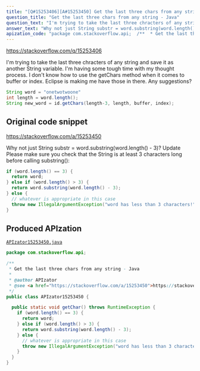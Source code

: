 ```yaml
---
title: "[Q#15253406][A#15253450] Get the last three chars from any string - Java"
question_title: "Get the last three chars from any string - Java"
question_text: "I'm trying to take the last three chracters of any string and save it as another String variable. I'm having some tough time with my thought process. I don't know how to use the getChars method when it comes to buffer or index. Eclipse is making me have those in there. Any suggestions?"
answer_text: "Why not just String substr = word.substring(word.length() - 3)? Update Please make sure you check that the String is at least 3 characters long before calling substring():"
apization_code: "package com.stackoverflow.api;  /**  * Get the last three chars from any string - Java  *  * @author APIzator  * @see <a href=\"https://stackoverflow.com/a/15253450\">https://stackoverflow.com/a/15253450</a>  */ public class APIzator15253450 {    public static void getChar() throws RuntimeException {     if (word.length() == 3) {       return word;     } else if (word.length() > 3) {       return word.substring(word.length() - 3);     } else {       // whatever is appropriate in this case       throw new IllegalArgumentException(\"word has less than 3 characters!\");     }   } }"
---
```


https://stackoverflow.com/q/15253406

I&#x27;m trying to take the last three chracters of any string and save it as another String variable. I&#x27;m having some tough time with my thought process.
I don&#x27;t know how to use the getChars method when it comes to buffer or index. Eclipse is making me have those in there. Any suggestions?


```java
String word = "onetwotwoone"
int length = word.length();
String new_word = id.getChars(length-3, length, buffer, index);
```


## Original code snippet

https://stackoverflow.com/a/15253450

Why not just String substr = word.substring(word.length() - 3)?
Update
Please make sure you check that the String is at least 3 characters long before calling substring():

```java
if (word.length() == 3) {
  return word;
} else if (word.length() > 3) {
  return word.substring(word.length() - 3);
} else {
  // whatever is appropriate in this case
  throw new IllegalArgumentException("word has less than 3 characters!");
}
```

## Produced APIzation

[`APIzator15253450.java`](https://github.com/pasqualesalza/apization-temp-data/raw/master/apizations/java/APIzator15253450.java)

```java
package com.stackoverflow.api;

/**
 * Get the last three chars from any string - Java
 *
 * @author APIzator
 * @see <a href="https://stackoverflow.com/a/15253450">https://stackoverflow.com/a/15253450</a>
 */
public class APIzator15253450 {

  public static void getChar() throws RuntimeException {
    if (word.length() == 3) {
      return word;
    } else if (word.length() > 3) {
      return word.substring(word.length() - 3);
    } else {
      // whatever is appropriate in this case
      throw new IllegalArgumentException("word has less than 3 characters!");
    }
  }
}

```
